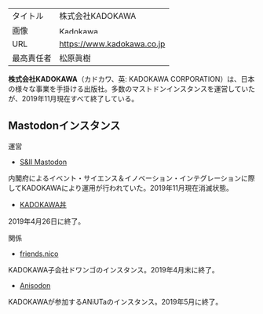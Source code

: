 <div>

|            |                                                                                                                                                                                                                                                                                                                                               |
|------------|-----------------------------------------------------------------------------------------------------------------------------------------------------------------------------------------------------------------------------------------------------------------------------------------------------------------------------------------------|
| タイトル   | 株式会社KADOKAWA                                                                                                                                                                                                                                                                                                                              |
| 画像       | [<img src="/images/thumb/3/39/Kadokawa_logo.svg/120px-Kadokawa_logo.svg.png" srcset="/images/thumb/3/39/Kadokawa_logo.svg/180px-Kadokawa_logo.svg.png 1.5x, /images/thumb/3/39/Kadokawa_logo.svg/240px-Kadokawa_logo.svg.png 2x" width="120" height="14" alt="Kadokawa logo.svg" />](/%E3%83%95%E3%82%A1%E3%82%A4%E3%83%AB:Kadokawa_logo.svg) |
| URL        | <a href="https://www.kadokawa.co.jp" rel="nofollow">https://www.kadokawa.co.jp</a>                                                                                                                                                                                                                                                            |
| 最高責任者 | 松原眞樹                                                                                                                                                                                                                                                                                                                                      |

**株式会社KADOKAWA**（カドカワ、英: KADOKAWA CORPORATION）は、日本の様々な事業を手掛ける出版社。多数のマストドンインスタンスを運営していたが、2019年11月現在すべて終了している。

## Mastodonインスタンス

運営

-   [S&II Mastodon](/S%26II_Mastodon "S&II Mastodon")

内閣府によるイベント・サイエンス＆イノベーション・インテグレーションに際してKADOKAWAにより運用が行われていた。2019年11月現在消滅状態。

-   [KADOKAWA丼](/KADOKAWA%E4%B8%BC "KADOKAWA丼")

2019年4月26日に終了。

関係

-   [friends.nico](/Friends.nico "Friends.nico")

KADOKAWA子会社ドワンゴのインスタンス。2019年4月末に終了。

-   [Anisodon](/Anisodon "Anisodon")

KADOKAWAが参加するANiUTaのインスタンス。2019年5月に終了。

</div>
